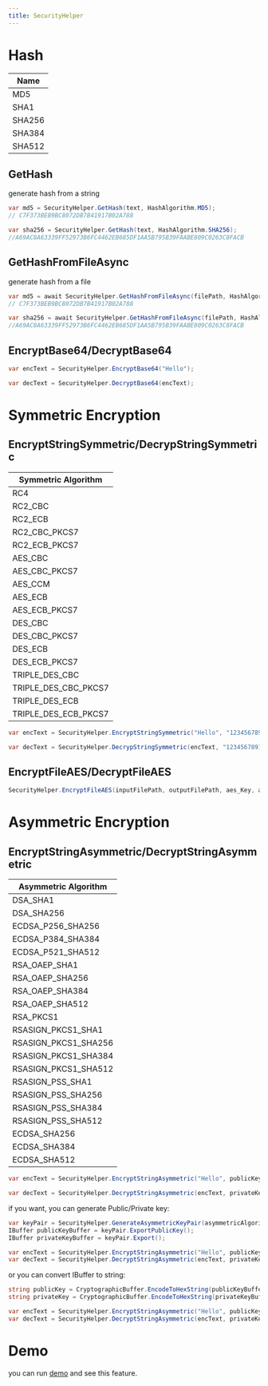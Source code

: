 ```yaml
---
title: SecurityHelper
---
```


# Hash

|Name|
|-|
|MD5|
|SHA1|
|SHA256|
|SHA384|
|SHA512|

## GetHash
generate hash from a string

```cs
var md5 = SecurityHelper.GetHash(text, HashAlgorithm.MD5);
// C7F373BEB9BC8072DB7B41917B02A788

var sha256 = SecurityHelper.GetHash(text, HashAlgorithm.SHA256);
//A69AC8A63339FF52973B6FC4462EB685DF1AA5B795B39FAABE809C0263C8FACB
```

## GetHashFromFileAsync
generate hash from a file

```cs
var md5 = await SecurityHelper.GetHashFromFileAsync(filePath, HashAlgorithm.MD5);
// C7F373BEB9BC8072DB7B41917B02A788

var sha256 = await SecurityHelper.GetHashFromFileAsync(filePath, HashAlgorithm.SHA256);
//A69AC8A63339FF52973B6FC4462EB685DF1AA5B795B39FAABE809C0263C8FACB
```

## EncryptBase64/DecryptBase64
```cs
var encText = SecurityHelper.EncryptBase64("Hello");

var decText = SecurityHelper.DecryptBase64(encText);
```

# Symmetric Encryption

## EncryptStringSymmetric/DecrypStringSymmetric

|Symmetric Algorithm|
|-|
|RC4|
|RC2_CBC|
|RC2_ECB|
|RC2_CBC_PKCS7|
|RC2_ECB_PKCS7|
|AES_CBC|
|AES_CBC_PKCS7|
|AES_CCM|
|AES_ECB|
|AES_ECB_PKCS7|
|DES_CBC|
|DES_CBC_PKCS7|
|DES_ECB|
|DES_ECB_PKCS7|
|TRIPLE_DES_CBC|
|TRIPLE_DES_CBC_PKCS7|
|TRIPLE_DES_ECB|
|TRIPLE_DES_ECB_PKCS7|


```cs
var encText = SecurityHelper.EncryptStringSymmetric("Hello", "123456789123456");

var decText = SecurityHelper.DecrypStringSymmetric(encText, "123456789123456");
```

## EncryptFileAES/DecryptFileAES

```cs
SecurityHelper.EncryptFileAES(inputFilePath, outputFilePath, aes_Key, aes_IV);

```

# Asymmetric Encryption
## EncryptStringAsymmetric/DecryptStringAsymmetric

|Asymmetric Algorithm|
|-|
|DSA_SHA1|
|DSA_SHA256|
|ECDSA_P256_SHA256|
|ECDSA_P384_SHA384|
|ECDSA_P521_SHA512|
|RSA_OAEP_SHA1|
|RSA_OAEP_SHA256|
|RSA_OAEP_SHA384|
|RSA_OAEP_SHA512|
|RSA_PKCS1|
|RSASIGN_PKCS1_SHA1|
|RSASIGN_PKCS1_SHA256|
|RSASIGN_PKCS1_SHA384|
|RSASIGN_PKCS1_SHA512|
|RSASIGN_PSS_SHA1|
|RSASIGN_PSS_SHA256|
|RSASIGN_PSS_SHA384|
|RSASIGN_PSS_SHA512|
|ECDSA_SHA256|
|ECDSA_SHA384|
|ECDSA_SHA512|

```cs
var encText = SecurityHelper.EncryptStringAsymmetric("Hello", publicKey);

var decText = SecurityHelper.DecryptStringAsymmetric(encText, privateKey);
```

if you want, you can generate Public/Private key:

```cs
var keyPair = SecurityHelper.GenerateAsymmetricKeyPair(asymmetricAlgorithm, keySize);
IBuffer publicKeyBuffer = keyPair.ExportPublicKey();
IBuffer privateKeyBuffer = keyPair.Export();

var encText = SecurityHelper.EncryptStringAsymmetric("Hello", publicKeyBuffer);
var decText = SecurityHelper.DecryptStringAsymmetric(encText, privateKeyBuffer);
```

or you can convert IBuffer to string:

```cs
string publicKey = CryptographicBuffer.EncodeToHexString(publicKeyBuffer);
string privateKey = CryptographicBuffer.EncodeToHexString(privateKeyBuffer);

var encText = SecurityHelper.EncryptStringAsymmetric("Hello", publicKey);
var decText = SecurityHelper.DecryptStringAsymmetric(encText, privateKey);
```


# Demo
you can run [demo](https://github.com/WinUICommunity/WinUICommunity) and see this feature.
